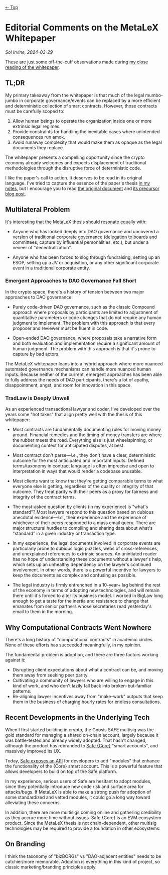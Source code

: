 [⇠ Top](../README.md)

# Editorial Comments on the MetaLeX Whitepaper

_Sol Irvine, 2024-03-29_

These are just some off-the-cuff observations made during [my close reading of the whitepaper](./whitepaper-summary-sli.md). 


## TL;DR

My primary takeaway from the whitepaper is that much of the legal mumbo-jumbo in corporate governance/events can be replaced by a more efficient and deterministic collection of smart contracts. However, those contracts must be carefully scoped to: 

1. Allow human beings to operate the organization inside one or more extrinsic legal regimes.
2. Provide constraints for handling the inevitable cases where unintended consequences run amok.
3. Avoid runaway complexity that would make them as opaque as the legal documents they replace.

The whitepaper presents a compelling opportunity since the crypto economy already welcomes and expects displacement of traditional methodologies through the disruptive force of deterministic code.

I like the paper's call to action. It deserves to be read in its original language. I've tried to capture the essence of the paper's thesis [in my notes](./whitepaper-summary-sli.md), but I encourage you to read [the original document](https://metalex.substack.com/p/the-metalex-whitepaper) and [its precursor blog post](https://delphilabs.medium.com/assimilating-the-borg-a-new-cryptolegal-framework-for-dao-adjacent-entities-569e54a43f83).

## Multilateral Problem

It's interesting that the MetaLeX thesis should resonate equally with:

- Anyone who has looked deeply into DAO governance and uncovered a version of traditional corporate governance (delegation to boards and committees, capture by influential personalities, etc.), but under a veneer of "decentralization".

- Anyone who has been forced to slog through fundraising, setting up an ESOP, setting up a JV or acquisition, or any other significant corporate event in a traditional corporate entity. 

### Emergent Approaches to DAO Governance Fall Short

In the crypto space, there's a history of tension between two major approaches to DAO governance: 

- Purely code-driven DAO governance, such as the classic Compound approach where proposals by participants are limited to adjustment of quantitative parameters or code changes that do not require any human judgment to implement. The problem with this approach is that every proposer and reviewer must be fluent in code.

- Open-ended DAO governance, where proposals take a narrative form and both evaluation and implementation require a significant amount of human judgment. The problem with this approach is that it's prone to capture by bad actors.

The MetaLeX whitepaper leans into a hybrid approach where more nuanced automated governance mechanisms can handle more nuanced human inputs. Because neither of the current, emergent approaches has been able to fully address the needs of DAO participants, there's a lot of apathy, disappointment, angst, and room for innovation in this space.

### TradLaw is Deeply Unwell

As an experienced transactional lawyer and coder, I've developed over the years some "hot takes" that align pretty well with the thesis of this whitepaper:

- Most contracts are fundamentally documenting rules for moving money around. Financial remedies and the timing of money transfers are where the rubber meets the road. Everything else is just wheelspinning, or documenting context for anticipated disputes, at best.

- Most contract don't parse—_i.e._, they don't have a clear, deterministic outcome for the most anticipated and important inputs. Defined terms/taxonomy in contract language is often imprecise and open to interpretation in ways that would render a codebase unusable.

- Most clients want to know that they're getting comparable terms to what everyone else is getting, regardless of the quality or integrity of that outcome. They treat parity with their peers as a proxy for fairness and integrity of the contract terms.

- The most-asked question by clients (in my experience) is "what's standard"? Most lawyers respond to this question based on dubious anecdotal evidence—_i.e._, their experience and the experience of whichever of their peers responded to a mass email query. There are major structural hurdles to compiling and sharing data about what's "standard" in a given industry or transaction type.

- In my experience, the legal documents involved in corporate events are particularly prone to dubious logic puzzles, webs of cross-references, and unexplained references to extrinsic sources. An unintiated reader has no hope of understanding these documents without a lawyer's help, which sets up an unhealthy dependency on the lawyer's continued involvement. In other words, there is a powerful incentive for lawyers to keep the documents as complex and confusing as possible.

- The legal industry is firmly entrenched in a 10-year+ lag behind the rest of the economy in terms of adopting new technologies, and will remain there until it's forced to alter its business model. I worked in BigLaw long enough to get a taste for the inertia and resistance to change that emanates from senior partners whose secretaries read yesterday's email to them in the morning.

## Why Computational Contracts Went Nowhere

There's a long history of "computational contracts" in academic circles. None of these efforts has succeeded meaningfully, in my opinion. 

The fundamental problem is adoption, and there are three factors working against it: 
  
- Disrupting client expectations about what a contract can be, and moving them away from seeking peer parity.
- Cultivating a community of lawyers who are willing to engage in this kind of work, and who don't lazily fall back into broken-but-familiar patterns.
- Re-aligning lawyer incentives away from "make-work" outputs that keep them in the business of charging hourly rates for endless consultations.

## Recent Developments in the Underlying Tech

When I first started building in crypto, the Gnosis SAFE multisig was the gold standard for managing a shared on-chain account, largely because it was battle-tested and already widely adopted. That hasn't changed, although the product has rebranded to [Safe {Core}](https://safe.global/core) "smart accounts", and massively improved its UX.

Today, [Safe exposes an API](https://docs.safe.global/advanced/smart-account-overview) for developers to add "modules" that enhance the functionality of the {Core} smart account. This is a powerful feature that allows developers to build on top of the Safe platform.

In my experience, serious users of Safe are hesitant to adopt modules, since they potentially introduce new code risk and surface area for attacks/bugs. If MetaLeX is able to make a strong push for adoption of some standardized and vetted modules, it could go a long way toward alleviating these concerns.

In addition, there are more multisigs coming online and gathering credibility as they accrue more time without issues. Safe {Core} is an EVM ecosystem product. Since the MetaLeX thesis is not chain-dependent, other multisig technologies may be required to provide a foundation in other ecosystems.

## On Branding

I think the taxonomy of "bizBORGs" vs "DAO-adjacent entities" needs to be catchier/more memorable. Adoption is everything in this kind of project, so classic marketing/branding principles apply.
